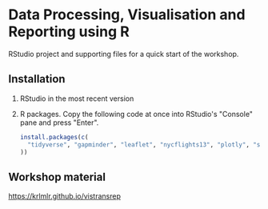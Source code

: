 # Data Processing, Visualisation and Reporting using R

RStudio project and supporting files for a quick start of the workshop.

## Installation

1. RStudio in the most recent version
2. R packages. Copy the following code at once into RStudio's "Console" pane and press "Enter".

    ```r
    install.packages(c(
      "tidyverse", "gapminder", "leaflet", "nycflights13", "plotly", "shiny", "here", "xaringan", "rticles"
    ))
    ```

## Workshop material

https://krlmlr.github.io/vistransrep

